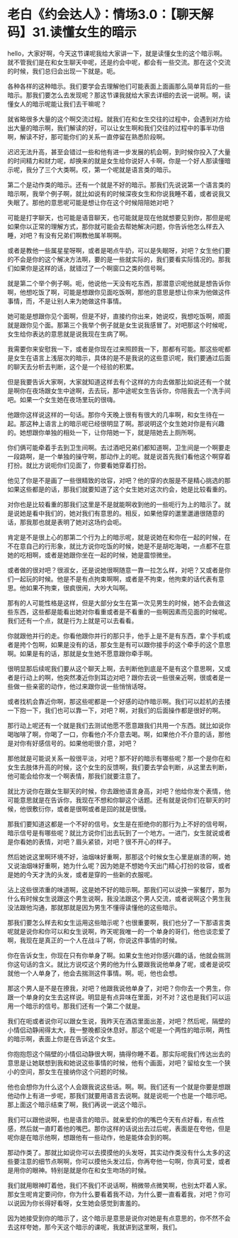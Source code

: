 # 老白《约会达人》：情场3.0：【聊天解码】31.读懂女生的暗示

hello，大家好啊，今天这节课呢我给大家讲一下，就是读懂女生的这个暗示啊。就不管我们是在和女生聊天中呢，还是约会中呢，都会有一些交流。那在这个交流的时候，我们总归会出现一下就是。呃。

各种各样的这种暗示。我们要学会去理解他们可能表面上面画那么简单背后的一些暗示。那我们要怎么去发现呢？那这节课我就给大家去详细的去说一说啊。啊，读懂女人的暗示呢能让我们去干嘛呢？

就省略很多大量的这个啊交流过程。就我们在和女生交往的过程中，会遇到对方给出大量的暗示啊，我们解读的好，可以让女生啊和我们交往的过程中的事半功倍啊，解读不好，那可能你们的关系一直停留在熟悉阶段啊。

迟迟无法升高，甚至会错过一些和他有进一步发展的机会啊，到时候你投入了大量的时间精力和财力呢，却换来的就是女生给你说好人卡啊，你是一个好人那读懂暗示呢，我分了三个大类啊。哎，第一个呢就是语言类的暗示。

第二个是动作类的暗示。还有一个就是不好的暗示。那我们先说说第一个语言类的暗示啊，我举个例子啊，就比如说有的时候深夜女生和你说我睡不着，或者说我又失眠了。那他的意思呢可能是想让你在这个时候陪陪她对吧？

可能是打字聊天，也可能是语音聊天，也可能就是现在他就想要见到你，那但是呢如果你以正常的理解方式，那你就可能会去帮她解决问题，你告诉他怎么样去入睡，对吧？有没有兄弟们啊教他属羊啊啊。

或者是教他一些属星星呀啊，或者是喝点牛奶，可以是失眠呀，对吧？女生他们要的不会是你的这个解决方法啊，要的是一些就实际的，我们要看实际情况的。那我们如果你是这样的话，就错过了一个啊窗口之类的信号啊。

就是第二个举个例子啊。呃，他说他一天没有吃东西，那潜意识呢他就是想告诉你啊，他想吃饭了啊，可能是想跟你见面吃饭啊，那他的意思是想让你来为他做这件事情，而，不是让别人来为她做这件事情。

她可能是想跟你见个面啊，但是不好，直接约你出来，她说哎，我想吃饭啊，顺面就是跟你见个面。那第三个我举个例子就是女生说我感冒了。对吧那这个时候呢，女生给你表达的意思就是说我现在生病了啊。

我需要你来安慰我一下，或者是你现在过来照顾我一下，那都有可能。那这些呢都是女生在语言上浅层次的暗示，具体的是不是我说的这些意识呢，我们要通过后面的聊天去分析去判断，这个是一个经验的积累。

但是我要告诉大家啊，大家就知道这样去有个这样的方向去做那比如说还有一个就是啊你在夜场跟女生中途啊，去去玩，那中途呢女生告诉你，你陪我去一个洗手间吧。如果一个女生她在夜场里玩的很嗨。

他跟你这样说这样的一句话。那你今天晚上很有有很大的几率啊，和女生待在一起。那这种上语言上的暗示呢已经很明显了啊。那说明这个女生她对你是有兴趣的。她想跟你单独的相处一下，让你陪她一下，就是陪她去上厕所啊。

你们俩可能牵着手去到卫生间啊。去过酒吧兄弟们都知道啊，卫生间是一个啊要走一段路啊，是一个单独的操守啊，那动作上的呢。就是说首先我们看他这个啊穿着打扮。就比方说呃你们见面了，你要看她穿着打扮。

他见了你是不是画了一些很精致的妆容，对吧？他的穿的衣服是不是精心挑选的那如果这些都是的话，那我们就要知道了这个女生她对这次约会，她是比较看重的。

对你也是比较看重的那我们这里是不是就能啊收到他的一些呃行为上的暗示了。就是说她是看中我们的，她对我们有意思的。相反，如果他穿的邋里邋遢很随意的话，那我那也就是表明了她对这场约会呃。

肯定是不是很上心的那第二个行为上的暗示呢，就是说她在和你在一起的时候，在不在意自己的行形象，就比方说你吃饭的时候，她是不是胡吃海喝，一点都不在意她的吃相啊，或者是她跟你坐在一起的时候，她是震惊微坐。

或者做的很对吧？很淑女，还是说她很啊随意一靠一拉怎么样，对吧？又或者是你们一起玩的时候。他是不是有点拘束啊啊，或者是不拘束，他拘束的话代表有意思。他如果不拘束，很疯很闹，大吵大叫啊。

那有的人可能性格是这样，但是大部分女生在第一次见男生的时候，她不会去做这些东西，这些都是能看出她对你看重或者是不看重的一些啊因素而见面的时候呢。我们还有一个点，就是行为上就是可以去看看。

你就跟他并行的走。你看他跟你并行的那只手，他手上是不是有东西，拿个手机或者是挎个包啊，如果是没有的话，那女生是有可以跟你接手的这个牵手的这个意思啊。如果是有的话，那就是女生她不愿意跟你牵手啊。

很明显那后续呢我们要从这个聊天上啊，去判断他到底是不是有这个意思啊，又或者是行动上的啊，他突然凑近你到耳边对吧？跟你去说一些很亲近啊，很或者是一些做一些亲密的动作，他过来跟你说一些悄悄话呀。

或者找机会靠近你啊，那这些呢都是一个好感的动作暗示啊。我们可以趁机的去搂一下抱一下，我们也可以靠一下，对吧？啊，对我们的后面操作都是很好的啊。

那行动上呢还有一个就是我们去测试他愿不愿意跟我们共用一个东西。就比如说你喝咖啡了啊，你喝了一口，你看他介不介意去喝。啊，如果他介不介意的话，那他是对你有好感信号的。如果他呃很介意，对吧？

那他就是可能说关系一般很平淡，对吧？那不好的暗示有哪些呢？那一个是你在和女生去肢体升高的时候，这个女生的反馈啊，我们要去学会判断，从这里去判断，他可能会给你发一个啊表情，那我们就要注意了。

就比方说你在跟女生聊天的时候，你去跟他语言身高，对吧？他给你发个表情，他可能意思就是在告诉你，我现在不想和你聊这个话题。还有就是说你们在聊天的时候，他很敷衍你，或者是很啊或者是回的就是很慢。

那我们要知道这都是一个不好的信号。女生是在拒绝你的那行为上不好的信号啊，暗示信号是有哪些呢？就比方说你们出去玩到了一个地方。一进门，女生就说或者是你看她的表情，对吧？眉头紧锁，对吧？很不开心的样子。

然后她说这里啊环境不好，油烟味好重啊，那那这个时候女生心里是崩溃的啊，她又说油烟味好重啊，她为什么呢？因为她是不想她今天出门精心打扮的妆容，或者是她的今天才洗的头发，或者是穿的一些新的衣服呢。

沾上这些很浓重的味道啊，这是她不好的暗示啊。那我们可以说换一家餐厅，那为什么有时候女生说跟这个男生说啊，我没法跟这个男人交流，或者说啊这个男生我没法跟他沟通，那就那就是因为男生不懂得读懂他的这些暗示。

那我们要怎么样去和女生运用这些暗示呢？也很重要啊，我们也分了一下那语言类呢就是说你和你可以和女生说啊，昨天呢我唯一的一个单身的哥们，他也谈恋爱了啊，我现在是真正的一个人在战斗了啊，你说这件事情的时候。

你在告诉女生，你现在只有你单身了啊。如果女生他对你感兴趣的话，他就会揣测你这句话的含义。就比方说哎这个男的他为什么要跟我说他单身了呢，或者是说哎就他一个人单身了，他会去揣测这件事情。啊。呃，他也会想。

那这个男人是不是在撩我，对吧？他跟我说他单身了，对吧？你你去一个男生，你跟一个单身的女生去这样说。明显是有点异味在里面，对不对？这也是我们可以运用一个暗示的信号。那我们还有一个第二个就是。

我们在呃或者说你可以跟女生说，我昨天在酒店里面出差，对吧？然后呢，隔壁的小情侣动静闹得太大，我一整晚都没休息好。那这个呢是一个两性的暗示啊，两性的暗示啊，表面上你是在告诉这个女生。

你抱抱怨这个隔壁的小情侣动静很大啊，搞得你睡不着。那实际呢我们传达出去的意思是让她联想到我和她说这些事情的时候，他有个画面，对吧？留给女生一个狭小的空间，那女生在接纳你这个问题的时候。

他也会想你为什么这个人会跟我说这些话。啊。啊。我们还有一个就是你要是想跟他动作上有进一步呢，那我们就要用语言去说啊。就是说呃一个也是一个暗示吧。那上面这个暗示结束了啊，我们再说一说这个暗示。

我们可以跟他说啊，也是语言的暗示。就亲爱的你的嘴巴今天有点好看，有点性感，然后就一直盯着他的嘴巴。那你这样的话说出去过后呢，表面是在夸他，但是呢你是在暗示他啊，想跟他有一些动作，他是能体会到的啊。

那动作类了。那就比如说你可以去摸摸他的头发呀，其实动作类没有什么太多的这些要注意的细节点啊啊，你可以摸他头发过后，你再夸他一句啊，你真可爱，或者是用你的眼神。特别是就是你在和女生吻场的时候。

我们就用眼神盯着他，我们不我们不说话啊，稍微带点微笑啊，也别太吓着人家。那女生呢肯定要问你，你为什么要看着我不动，为什么要一直看着我，对吧？你可以说因为你长得好看呀，女生她会感觉到害羞的。

因为她接受到你的暗示了，这个暗示是意思是说你对她是有点意思的，你不然不会去这样夸她，那今天这个暗示的课呢，我就讲到这里啊，我们。

